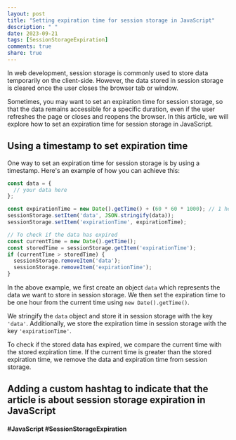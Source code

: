 ```yaml
---
layout: post
title: "Setting expiration time for session storage in JavaScript"
description: " "
date: 2023-09-21
tags: [SessionStorageExpiration]
comments: true
share: true
---
```


In web development, session storage is commonly used to store data temporarily on the client-side. However, the data stored in session storage is cleared once the user closes the browser tab or window.

Sometimes, you may want to set an expiration time for session storage, so that the data remains accessible for a specific duration, even if the user refreshes the page or closes and reopens the browser. In this article, we will explore how to set an expiration time for session storage in JavaScript.

## Using a timestamp to set expiration time

One way to set an expiration time for session storage is by using a timestamp. Here's an example of how you can achieve this:

```javascript
const data = {
  // your data here
};

const expirationTime = new Date().getTime() + (60 * 60 * 1000); // 1 hour from now
sessionStorage.setItem('data', JSON.stringify(data));
sessionStorage.setItem('expirationTime', expirationTime);

// To check if the data has expired
const currentTime = new Date().getTime();
const storedTime = sessionStorage.getItem('expirationTime');
if (currentTime > storedTime) {
  sessionStorage.removeItem('data');
  sessionStorage.removeItem('expirationTime');
}
```

In the above example, we first create an object `data` which represents the data we want to store in session storage. We then set the expiration time to be one hour from the current time using `new Date().getTime()`.

We stringify the `data` object and store it in session storage with the key `'data'`. Additionally, we store the expiration time in session storage with the key `'expirationTime'`.

To check if the stored data has expired, we compare the current time with the stored expiration time. If the current time is greater than the stored expiration time, we remove the data and expiration time from session storage.

## Adding a custom hashtag to indicate that the article is about session storage expiration in JavaScript
#### #JavaScript #SessionStorageExpiration